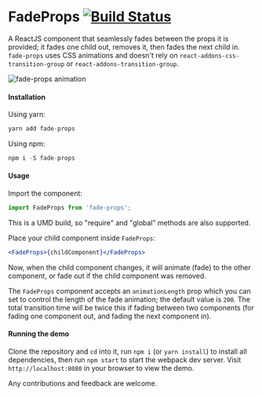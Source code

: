 FadeProps [![Build Status](https://travis-ci.org/chipit24/fade-props.svg?branch=master)](https://travis-ci.org/chipit24/fade-props)
=========

A ReactJS component that seamlessly fades between the props it is provided; it fades one child out, removes it, then fades the next child in. `fade-props` uses CSS animations and doesn't rely on `react-addons-css-transition-group` or `react-addons-transition-group`.

![fade-props animation](https://s11.postimg.io/pvga62kir/fade_props.gif)

#### Installation

Using yarn:
```js
yarn add fade-props
```

Using npm:
```js
npm i -S fade-props
```

#### Usage

Import the component:
```js
import FadeProps from 'fade-props';
```
This is a UMD build, so "require" and "global" methods are also supported.

Place your child component inside `FadeProps`:
```jsx
<FadeProps>{childComponent}</FadeProps>
```
Now, when the child component changes, it will animate (fade) to the other component, or fade out if the child component was removed.

The `FadeProps` component accepts an `animationLength` prop which you can set to control the length of the fade animation; the default value is `200`. The total transition time will be twice this if fading between two components (for fading one component out, and fading the next component in).

#### Running the demo

Clone the repository and `cd` into it, run `npm i` (or `yarn install`) to install all dependencies, then run `npm start` to start the webpack dev server. Visit `http://localhost:8080` in your browser to view the demo.

Any contributions and feedback are welcome.
